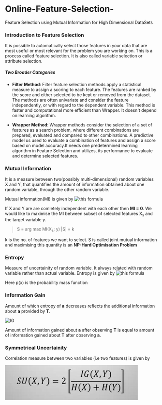 # Online-Feature-Selection-
Feature Selection using Mutual Information for High Dimensional DataSets
### Introduction to Feature Selection

It is possible to automatically select those features in your data that are most useful or most relevant for the problem you are working on. 
This is a process called feature selection. It is also called variable selection or attribute selection.

##### Two Broader Categories
- **Filter Method**: 
Filter feature selection methods apply a statistical measure to assign a scoring to each feature. The features are ranked by the score and 
either selected to be kept or removed from the dataset. The methods are often univariate and consider the feature independently, or with regard to the dependent variable. 
This method is faster and computational more efficient than Wrapper. It doesn't depend on learning algorithm.

- **Wrapper Method**:
Wrapper methods consider the selection of a set of features as a search problem, where different combinations are prepared, evaluated and compared to other combinations. 
A predictive model us used to evaluate a combination of features and assign a score based on model accuracy.It needs one predetermined learning algorithm in Feature Selection 
and utilizes, its performance to evaluate and determine selected features.


### Mutual Information
It is a measure between two(possibly multi-dimensional) random variables X and Y, that quantifies the amount of information obtained about one random variable, 
through the other random variable.

Mutual information(MI) is given by ![this formula](http://mistic.leloir.org.ar/docs/MIformula.png)

If X and Y are are comletely independent with each other then **MI = 0**.
We would like to maximise the MI between subset of selected features X<sub>s</sub> and the target variable y.

> S = arg max MI(X<sub>s</sub>; y)  |S| = k

k is the no. of features we want to select. S is called joint mutual information and maximising this quantity is an **NP-Hard Optimisation Problem**


### Entropy
Measure of uncertainity of random variable. It always related with random variable rather than actual variable.
Entropy is given by ![this formula](https://4.bp.blogspot.com/-79mxfloJ-a0/WacWFEZVx4I/AAAAAAAA6Gk/Fhz1A0DBaNYRGxNbbU3c9LsDUqWvyUqUwCLcBGAs/s1600/shannon_equation.jpg)

Here p(x) is the probability mass function 

### Information Gain 
Amount of which entropy of **a** decreases reflects the additional information about **a** provided by **T**.

![IG](http://l830524.weebly.com/uploads/7/4/0/3/74035531/4678421_orig.jpg)

Amount of information gained about **a** after observing **T** is equal to amount of information gained about **T** after observing **a**.

### Symmetrical Uncertainity
Correlation measure between two variables (i.e two features) is given by 

![this formula](https://raw.githubusercontent.com/rahuls321/Online-Feature-Selection-/master/su.png)
